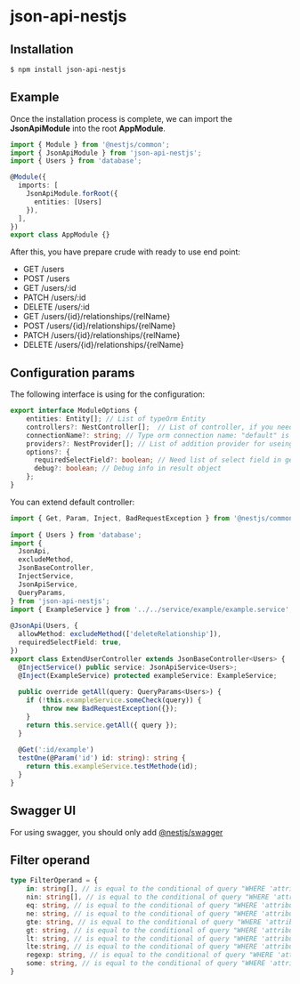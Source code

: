 
# json-api-nestjs

## Installation

```bash  
$ npm install json-api-nestjs
```  

## Example

Once the installation process is complete, we can import the **JsonApiModule** into the root **AppModule**.

```typescript
import { Module } from '@nestjs/common';
import { JsonApiModule } from 'json-api-nestjs';
import { Users } from 'database';

@Module({
  imports: [
    JsonApiModule.forRoot({  
	  entities: [Users]
	}),
  ],
})
export class AppModule {}
```
After this, you have prepare crude with ready to use end point:


- GET /users
- POST /users
- GET /users/:id
- PATCH /users/:id
- DELETE /users/:id
- GET /users/{id}/relationships/{relName}
- POST /users/{id}/relationships/{relName}
- PATCH /users/{id}/relationships/{relName}
- DELETE /users/{id}/relationships/{relName}

## Configuration params

The following interface is using for the configuration:
```typescript
export interface ModuleOptions {  
    entities: Entity[]; // List of typeOrm Entity
    controllers?: NestController[];  // List of controller, if you need extend default present
    connectionName?: string; // Type orm connection name: "default" is default name  
    providers?: NestProvider[]; // List of addition provider for useing in custom controller
    options?: {  
	  requiredSelectField?: boolean; // Need list of select field in get endpoint, try is default
	  debug?: boolean; // Debug info in result object
	};  
}
```
You can extend default controller:
```typescript
import { Get, Param, Inject, BadRequestException } from '@nestjs/common';  
  
import { Users } from 'database';  
import {  
  JsonApi,  
  excludeMethod,  
  JsonBaseController,  
  InjectService,  
  JsonApiService,  
  QueryParams,  
} from 'json-api-nestjs';  
import { ExampleService } from '../../service/example/example.service';  
  
@JsonApi(Users, {  
  allowMethod: excludeMethod(['deleteRelationship']),  
  requiredSelectField: true,  
})  
export class ExtendUserController extends JsonBaseController<Users> {  
  @InjectService() public service: JsonApiService<Users>;  
  @Inject(ExampleService) protected exampleService: ExampleService;  
  
  public override getAll(query: QueryParams<Users>) { 
	if (!this.exampleService.someCheck(query)) {
		throw new BadRequestException({});
	}
    return this.service.getAll({ query });  
  }  
  
  @Get(':id/example')  
  testOne(@Param('id') id: string): string {  
    return this.exampleService.testMethode(id);  
  }  
}
```

## Swagger UI

For using swagger, you should only add [@nestjs/swagger](https://docs.nestjs.com/openapi/introduction)


##  Filter operand

```typescript
type FilterOperand = {
	in: string[], // is equal to the conditional of query "WHERE 'attribute_name' IN ('value1', 'value2')"
	nin: string[], // is equal to the conditional of query "WHERE 'attribute_name' NOT IN ('value1', 'value1')"
	eq: string, // is equal to the conditional of query "WHERE 'attribute_name' = 'value1'
	ne: string, // is equal to the conditional of query "WHERE 'attribute_name' <> 'value1'
	gte: string, // is equal to the conditional of query "WHERE 'attribute_name' >= 'value1'
	gt: string, // is equal to the conditional of query "WHERE 'attribute_name' > 'value1'
	lt: string, // is equal to the conditional of query "WHERE 'attribute_name' < 'value1'
	lte:string, // is equal to the conditional of query "WHERE 'attribute_name' <= 'value1'
	regexp: string, // is equal to the conditional of query "WHERE 'attribute_name' ~* value1
	some: string, // is equal to the conditional of query "WHERE 'attribute_name' && [value1]
}
```
 
